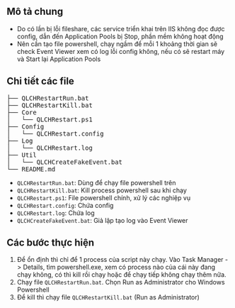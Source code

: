 ## Mô tả chung
- Do có lần bị lỗi fileshare, các service triển khai trên IIS không đọc được config, dẫn đến Application Pools bị Stop, phần mềm không hoạt động
- Nên cần tạo file powershell, chạy ngầm để mỗi 1 khoảng thời gian sẽ check Event Viewer xem có log lỗi config không, nếu có sẽ restart máy và Start lại Application Pools

## Chi tiết các file
<pre>
├── QLCHRestartRun.bat
├── QLCHRestartKill.bat
├── Core
│   └── QLCHRestart.ps1
├── Config
│   └── QLCHRestart.config
├── Log
│   └── QLCHRestart.log
├── Util
│   └── QLCHCreateFakeEvent.bat
└── README.md </pre>

* `QLCHRestartRun.bat`: Dùng để chạy file powershell trên
* `QLCHRestartKill.bat`: Kill process powershell sau khi chạy
* `QLCHRestart.ps1`: File powershell chính, xử lý các nghiệp vụ
* `QLCHRestart.config`: Chứa config
* `QLCHRestart.log`: Chứa log
* `QLCHCreateFakeEvent.bat`: Giả lập tạo log vào Event Viewer

## Các bước thực hiện

1. Để ổn định thì chỉ để 1 process của script này chạy. Vào Task Manager -> Details, tìm powershell.exe, xem có process nào của cái này đang chạy không, có thì kill rồi chạy hoặc để chạy tiếp không chạy thêm nữa.
2. Chạy file `QLCHRestartRun.bat`. Chọn Run as Administrator cho Windows Powershell
3. Để kill thì chạy file `QLCHRestartKill.bat` (Run as Administrator)

